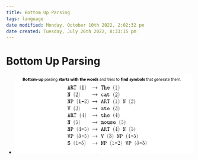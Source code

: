 ```yaml
---
title: Bottom Up Parsing
tags: language
date modified: Monday, October 10th 2022, 2:02:32 pm
date created: Tuesday, July 26th 2022, 8:33:15 pm
---
```


# Bottom Up Parsing
- ![im](images/Pasted%20image%2020220506183325.png)



